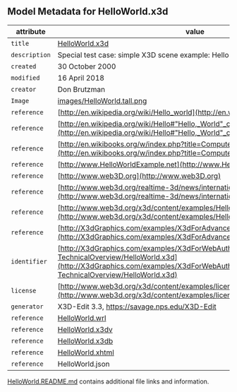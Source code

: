 ## Model Metadata for HelloWorld.x3d

|    attribute | value      |
| ------------ | ---------- |
| `title` | [HelloWorld.x3d](HelloWorld.x3d) |
| `description` | Special test case: simple X3D scene example: Hello World! |
| `created` | 30 October 2000 |
| `modified` | 16 April 2018 |
| `creator` | Don Brutzman |
| `Image` | [images/HelloWorld.tall.png](images/HelloWorld.tall.png) |
| `reference` | [http://en.wikipedia.org/wiki/Hello_world](http://en.wikipedia.org/wiki/Hello_world) |
| `reference` | [http://en.wikipedia.org/wiki/Hello#"Hello,_World"_computer_program](http://en.wikipedia.org/wiki/Hello#"Hello,_World"_computer_program) |
| `reference` | [http://en.wikibooks.org/w/index.php?title=Computer_Programming/Hello_world](http://en.wikibooks.org/w/index.php?title=Computer_Programming/Hello_world) |
| `reference` | [http://www.HelloWorldExample.net](http://www.HelloWorldExample.net) |
| `reference` | [http://www.web3D.org](http://www.web3D.org) |
| `reference` | [http://www.web3d.org/realtime-3d/news/internationalization-x3d](http://www.web3d.org/realtime-3d/news/internationalization-x3d) |
| `reference` | [http://www.web3d.org/x3d/content/examples/HelloWorld.x3d](http://www.web3d.org/x3d/content/examples/HelloWorld.x3d) |
| `reference` | [http://X3dGraphics.com/examples/X3dForAdvancedModeling/HelloWorldScenes](http://X3dGraphics.com/examples/X3dForAdvancedModeling/HelloWorldScenes) |
| `identifier` | [http://X3dGraphics.com/examples/X3dForWebAuthors/Chapter01-TechnicalOverview/HelloWorld.x3d](http://X3dGraphics.com/examples/X3dForWebAuthors/Chapter01-TechnicalOverview/HelloWorld.x3d) |
| `license` | [http://www.web3d.org/x3d/content/examples/license.html](http://www.web3d.org/x3d/content/examples/license.html) |
| `generator` | X3D-Edit 3.3, https://savage.nps.edu/X3D-Edit |
| `reference` | [HelloWorld.wrl](HelloWorld.wrl) |
| `reference` | [HelloWorld.x3dv](HelloWorld.x3dv) |
| `reference` | [HelloWorld.x3db](HelloWorld.x3db) |
| `reference` | [HelloWorld.xhtml](HelloWorld.xhtml) |
| `reference` | HelloWorld.json |

[HelloWorld.README.md](HelloWorld.README.md) contains additional file links and information.
